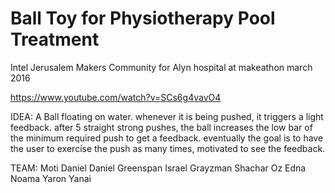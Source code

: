 # Ball Toy for Physiotherapy Pool Treatment
Intel Jerusalem Makers Community for Alyn hospital at makeathon march 2016

https://www.youtube.com/watch?v=SCs6g4vavO4

IDEA:
A Ball floating on water. whenever it is being pushed, it triggers a light feedback.
after 5 straight strong pushes, the ball increases the low bar of the minimum required push to get a feedback.
eventually the goal is to have the user to exercise the push as many times, motivated to see the feedback. 


TEAM:
Moti Daniel
Daniel Greenspan
Israel Grayzman
Shachar Oz
Edna Noama
Yaron Yanai
